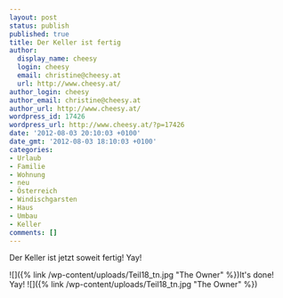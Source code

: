 ```yaml
---
layout: post
status: publish
published: true
title: Der Keller ist fertig
author:
  display_name: cheesy
  login: cheesy
  email: christine@cheesy.at
  url: http://www.cheesy.at/
author_login: cheesy
author_email: christine@cheesy.at
author_url: http://www.cheesy.at/
wordpress_id: 17426
wordpress_url: http://www.cheesy.at/?p=17426
date: '2012-08-03 20:10:03 +0100'
date_gmt: '2012-08-03 18:10:03 +0100'
categories:
- Urlaub
- Familie
- Wohnung
- neu
- Österreich
- Windischgarsten
- Haus
- Umbau
- Keller
comments: []
---
```

<!--:de-->Der Keller ist jetzt soweit fertig! Yay!
![]({% link /wp-content/uploads/Teil18_tn.jpg "The Owner" %})<!--:--><!--:en-->It's done! Yay!
![]({% link /wp-content/uploads/Teil18_tn.jpg "The Owner" %})<!--:-->
